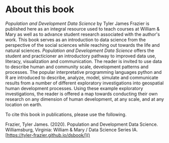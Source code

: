 # About this book

*Population and Development Data Science* by Tyler James Frazier is published here as an integral resource used to teach courses at William & Mary as well as to advance student research associated with the author's work.  This book serves as an introduction to data science from the perspective of the social sciences while reaching out towards the life and natural sciences.  *Population and Development Data Science* offers the student and practicioner an introductory pathway to improved data use, literacy, visualization and communication.  The reader is invited to use data to describe human and community scale, development patterns and processes.  The popular interpretative programming languages python and R are introduced to describe, analyze, model, simulate and communicate results from a number of different exploratory investigations into geospatial human development processes.  Using these example exploratory investigations, the reader is offered a map towards conducting their own research on any dimension of human development, at any scale, and at any location on earth.

To cite this book in publications, please use the following.

Frazier, Tyler James. (2020). Population and Development Data Science.  Williamsburg, Virginia: William & Mary / Data Science Series IA. [https://tyler-frazier.github.io/dsbook/]()